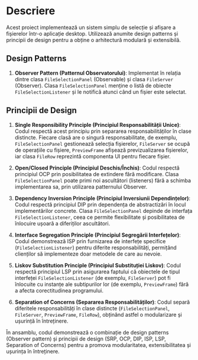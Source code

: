 # Descriere

Acest proiect implementează un sistem simplu de selecție și afișare a fișierelor într-o aplicație desktop. Utilizează anumite design patterns și principii de design pentru a obține o arhitectură modulară și extensibilă.

## Design Patterns

1. **Observer Pattern (Patternul Observatorului)**: Implementat în relația dintre clasa `FileSelectionPanel` (Observable) și clasa `FileServer` (Observer). Clasa `FileSelectionPanel` menține o listă de obiecte `FileSelectionListener` și le notifică atunci când un fișier este selectat.

## Principii de Design

1. **Single Responsibility Principle (Principiul Responsabilității Unice)**: Codul respectă acest principiu prin separarea responsabilităților în clase distincte. Fiecare clasă are o singură responsabilitate, de exemplu, `FileSelectionPanel` gestionează selecția fișierelor, `FileServer` se ocupă de operațiile cu fișiere, `PreviewFrame` afișează previzualizarea fișierelor, iar clasa `FileRow` reprezintă componenta UI pentru fiecare fișier.

2. **Open/Closed Principle (Principiul Deschis/Închis)**: Codul respectă principiul OCP prin posibilitatea de extindere fără modificare. Clasa `FileSelectionPanel` poate primi noi ascultători (listeners) fără a schimba implementarea sa, prin utilizarea patternului Observer.

3. **Dependency Inversion Principle (Principiul Inversiunii Dependințelor)**: Codul respectă principiul DIP prin dependența de abstractizări în locul implementărilor concrete. Clasa `FileSelectionPanel` depinde de interfața `FileSelectionListener`, ceea ce permite flexibilitate și posibilitatea de înlocuire ușoară a diferiților ascultători.

4. **Interface Segregation Principle (Principiul Segregării Interfețelor)**: Codul demonstrează ISP prin furnizarea de interfețe specifice (`FileSelectionListener`) pentru diferite responsabilități, permițând clienților să implementeze doar metodele de care au nevoie.

5. **Liskov Substitution Principle (Principiul Substituției Liskov)**: Codul respectă principiul LSP prin asigurarea faptului că obiectele de tipul interfeței `FileSelectionListener` (de exemplu, `FileServer`) pot fi înlocuite cu instanțe ale subtipurilor lor (de exemplu, `PreviewFrame`) fără a afecta corectitudinea programului.

6. **Separation of Concerns (Separarea Responsabilităților)**: Codul separă diferitele responsabilități în clase distincte (`FileSelectionPanel`, `FileServer`, `PreviewFrame`, `FileRow`), obținând astfel o modularizare și ușurință în întreținere.

În ansamblu, codul demonstrează o combinație de design patterns (Observer pattern) și principii de design (SRP, OCP, DIP, ISP, LSP, Separation of Concerns) pentru a promova modularitatea, extensibilitatea și ușurința în întreținere.
